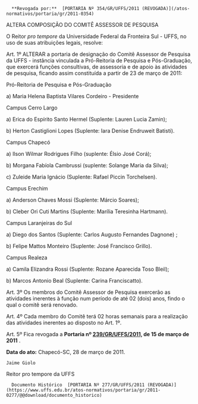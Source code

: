       **Revogada por:**  [PORTARIA Nº 354/GR/UFFS/2011 (REVOGADA)](/atos-normativos/portaria/gr/2011-0354) 

   ALTERA COMPOSIÇÃO DO COMITÊ ASSESSOR DE PESQUISA  

O Reitor  *pro tempore*  da Universidade Federal da Fronteira Sul - UFFS, no uso de suas atribuições legais, resolve:

 Art. 1º ALTERAR a portaria de designação do Comitê Assessor de Pesquisa da UFFS - instância vinculada a Pró-Reitoria de Pesquisa e Pós-Graduação, que exercerá funções consultivas, de assessoria e de apoio às atividades de pesquisa, ficando assim constituída a partir de 23 de março de 2011:

 Pró-Reitoria de Pesquisa e Pós-Graduação

 a) Maria Helena Baptista Vilares Cordeiro - Presidente

 Campus Cerro Largo

 a) Erica do Espírito Santo Hermel (Suplente: Lauren Lucia Zamin);

 b) Herton Castiglioni Lopes (Suplente: Iara Denise Endruweit Batisti).

 Campus Chapecó

 a) Ilson Wilmar Rodrigues Filho (suplente: Élsio José Corá);

 b) Morgana Fabíola Cambrussi (suplente: Solange Maria da Silva);

 c) Zuleide Maria Ignácio (Suplente: Rafael Piccin Torchelsen).

 Campus Erechim

 a) Anderson Chaves Mossi (Suplente: Márcio Soares);

 b) Cleber Ori Cuti Martins (Suplente: Marília Teresinha Hartmann).

 Campus Laranjeiras do Sul

 a) Diego dos Santos (Suplente: Carlos Augusto Fernandes Dagnone) ;

 b) Felipe Mattos Monteiro (Suplente: José Francisco Grillo).

 Campus Realeza

 a) Camila Elizandra Rossi (Suplente: Rozane Aparecida Toso Bleil);

 b) Marcos Antonio Beal (Suplente: Carina Franciscatto).

 Art. 3º Os membros do Comitê Assessor de Pesquisa exercerão as atividades inerentes à função num período de até 02 (dois) anos, findo o qual o comitê será renovado.

 Art. 4º Cada membro do Comitê terá 02 horas semanais para a realização das atividades inerentes ao disposto no Art. 1º.

 Art. 5º Fica revogada a  **Portaria nº  [239/GR/UFFS/2011,](https://www.uffs.edu.br/atos-normativos/portaria/gr/2011-0239) de 15 de março de 2011**  .

   **Data do ato:** Chapecó-SC, 28 de março de 2011.   
 

    Jaime Giolo    
 Reitor pro tempore da UFFS 

      Documento Histórico  [PORTARIA Nº 277/GR/UFFS/2011 (REVOGADA)](https://www.uffs.edu.br/atos-normativos/portaria/gr/2011-0277/@@download/documento_historico)     
      